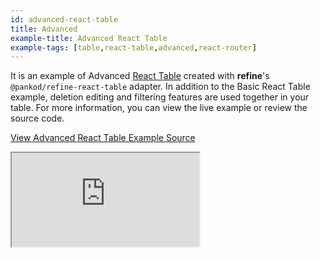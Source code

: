 ```yaml
---
id: advanced-react-table
title: Advanced
example-title: Advanced React Table
example-tags: [table,react-table,advanced,react-router]
---
```


It is an example of Advanced [React Table](https://react-table.tanstack.com/) created with **refine**'s `@pankod/refine-react-table` adapter. In addition to the Basic React Table example, deletion editing and filtering features are used together in your table. For more information, you can view the live example or review the source code.

[View Advanced React Table Example Source](https://github.com/pankod/refine/tree/master/examples/table/reactTable/advanced)

<iframe loading="lazy" src="https://stackblitz.com//github/pankod/refine/tree/master/examples/table/reactTable/advanced/?embed=1&view=preview&theme=dark&preset=node"
    style={{width: "100%", height:"80vh", border: "0px", borderRadius: "8px", overflow:"hidden"}}
    title="refine-advanced-react-table-example"
></iframe>
